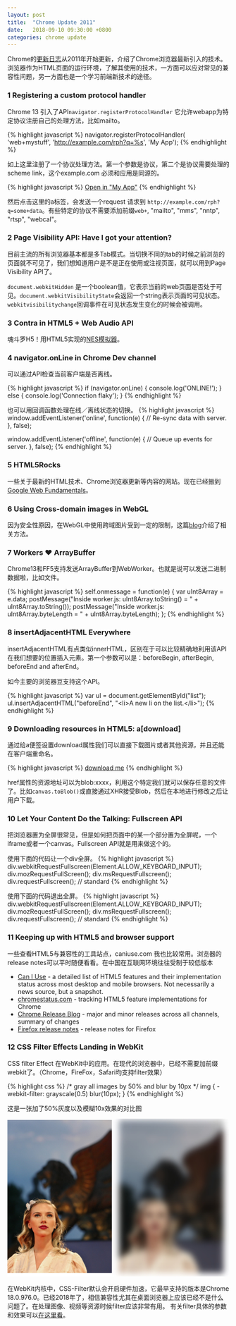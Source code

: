 ```yaml
---
layout: post
title:  "Chrome Update 2011"
date:   2018-09-10 09:30:00 +0800
categories: chrome update
---
```


Chrome的[更新日志](https://developers.google.com/web/updates/)从2011年开始更新，介绍了Chrome浏览器最新引入的技术。浏览器作为HTML页面的运行环境，了解其使用的技术，一方面可以应对常见的兼容性问题，另一方面也是一个学习前端新技术的途径。

### 1 Registering a custom protocol handler

Chrome 13 引入了API`navigator.registerProtocolHandler` 它允许webapp为特定协议注册自己的处理方法，比如mailto。

{% highlight javascript %}
navigator.registerProtocolHandler(
    'web+mystuff', 'http://example.com/rph?q=%s', 'My App');
{% endhighlight %}

如上这里注册了一个协议处理方法。第一个参数是协议，第二个是协议需要处理的scheme link，这个example.com 必须和应用是同源的。

{% highlight javascript %}
<a href="web+mystuff:some+data">Open in "My App"</a>
{% endhighlight %}

然后点击这里的a标签，会发送一个request 请求到 `http://example.com/rph?q=some+data`。有些特定的协议不需要添加前缀`web+`, "mailto", "mms", "nntp", "rtsp", "webcal"。

### 2 Page Visibility API: Have I got your attention?

目前主流的所有浏览器基本都是多Tab模式。当切换不同的tab的时候之前浏览的页面就不可见了，我们想知道用户是不是正在使用或注视页面，就可以用到Page Visibility API了。
 
`document.webkitHidden` 是一个boolean值，它表示当前的web页面是否处于可见。`document.webkitVisibilityState`会返回一个string表示页面的可见状态。`webkitvisibilitychange`回调事件在可见状态发生变化的时候会被调用。

### 3 Contra in HTML5 + Web Audio API

魂斗罗H5！用HTML5实现的[NES模拟器](https://github.com/kopkong/gwt-nes-port)。

### 4 navigator.onLine in Chrome Dev channel

可以通过API检查当前客户端是否离线。

{% highlight javascript %}
if (navigator.onLine) {
  console.log('ONLINE!');
} else {
  console.log('Connection flaky');
}
{% endhighlight %}

也可以用回调函数处理在线／离线状态的切换。
{% highlight javascript %}
window.addEventListener('online', function(e) {
  // Re-sync data with server.
}, false);

window.addEventListener('offline', function(e) {
  // Queue up events for server.
}, false);
{% endhighlight %}


### 5 HTML5Rocks
一些关于最新的HTML技术、Chrome浏览器更新等内容的网站。现在已经搬到[Google Web Fundamentals](https://developers.google.com/web/)。

### 6 Using Cross-domain images in WebGL
因为安全性原因，在WebGL中使用跨域图片受到一定的限制，这篇[blog](https://blog.chromium.org/2011/07/using-cross-domain-images-in-webgl-and.html)介绍了相关方法。

### 7 Workers ♥ ArrayBuffer
Chrome13和FF5支持发送ArrayBuffer到WebWorker。也就是说可以发送二进制数据啦，比如文件。

{% highlight javascript %}
self.onmessage = function(e) {
  var uInt8Array = e.data;
  postMessage("Inside worker.js: uInt8Array.toString() = " + uInt8Array.toString());
  postMessage("Inside worker.js: uInt8Array.byteLength = " + uInt8Array.byteLength);
};
{% endhighlight %}

### 8 insertAdjacentHTML Everywhere
insertAdjacentHTML有点类似innerHTML，区别在于可以比较精确地利用该API在我们想要的位置插入元素。第一个参数可以是：beforeBegin, afterBegin, beforeEnd and afterEnd。

如今主要的浏览器豆支持这个API。

{% highlight javascript %}
var ul = document.getElementById("list");
ul.insertAdjacentHTML("beforeEnd", "&lt;li>A new li on the list.&lt;/li>");
{% endhighlight %}

### 9 Downloading resources in HTML5: a[download]

通过给a便签设置download属性我们可以直接下载图片或者其他资源，并且还能在客户端重命名。

{% highlight javascript %}
<a href="http://www.google.com/.../logo2w.png" download="MyGoogleLogo">download me</a>
{% endhighlight %}

href属性的资源地址可以为blob:xxxx，利用这个特定我们就可以保存任意的文件了。比如`canvas.toBlob()`或直接通过XHR接受Blob，然后在本地进行修改之后让用户下载。

### 10 Let Your Content Do the Talking: Fullscreen API

把浏览器置为全屏很常见，但是如何把页面中的某一个部分置为全屏呢，一个iframe或者一个canvas。Fullscreen API就是用来做这个的。

使用下面的代码让一个div全屏。
{% highlight javascript %}
div.webkitRequestFullscreen(Element.ALLOW_KEYBOARD_INPUT);
div.mozRequestFullScreen();
div.msRequestFullscreen();
div.requestFullscreen(); // standard
{% endhighlight %}

使用下面的代码退出全屏。
{% highlight javascript %}
div.webkitRequestFullscreen(Element.ALLOW_KEYBOARD_INPUT);
div.mozRequestFullScreen();
div.msRequestFullscreen();
div.requestFullscreen(); // standard
{% endhighlight %}

### 11 Keeping up with HTML5 and browser support

一些查看HTML5与兼容性的工具站点，caniuse.com 我也比较常用。浏览器的release notes可以平时随便看看。在中国在互联网环境往往受制于较低版本

* [Can I Use](https://caniuse.com/) - a detailed list of HTML5 features and their implementation status across most desktop and mobile browsers. Not necessarily a news source, but a snapshot.
* [chromestatus.com](https://www.chromestatus.com/features) - tracking HTML5 feature implementations for Chrome
* [Chrome Release Blog](https://chromereleases.googleblog.com/) - major and minor releases across all channels, summary of changes
* [Firefox release notes](http://www.mozilla.org/en-US/firefox/releases/) - release notes for Firefox


### 12 CSS Filter Effects Landing in WebKit
    
CSS filter Effect 在WebKit中的应用。在现代的浏览器中，已经不需要加前缀webkit了。（Chrome，FireFox，Safari均支持filter效果）
    
{% highlight css %}
/* gray all images by 50% and blur by 10px */
img {
 -webkit-filter: grayscale(0.5) blur(10px);
}
{% endhighlight %}

这是一张加了50%灰度以及模糊10x效果的对比图

![css-filter.jpg](/assets/css-filter.jpg)

在WebKit内核中，CSS-Filter默认会开启硬件加速，它最早支持的版本是Chrome 18.0.976.0。已经2018年了，相信兼容性尤其在桌面浏览器上应该已经不是什么问题了。在处理图像、视频等资源时候filter应该非常有用。
有关filter具体的参数和效果可以[在这里看](http://html5-demos.appspot.com/static/css/filters/index.html)。